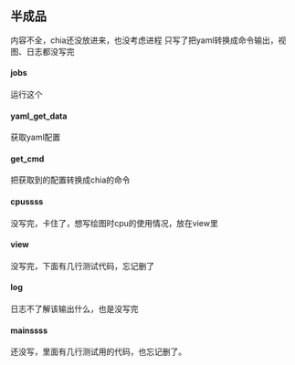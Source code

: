## 半成品

内容不全，chia还没放进来，也没考虑进程
只写了把yaml转换成命令输出，视图、日志都没写完<br>

#### jobs<br>

运行这个<br>

#### yaml_get_data<br>

获取yaml配置<br>

#### get_cmd<br>

把获取到的配置转换成chia的命令<br>

#### cpussss<br>

没写完，卡住了，想写绘图时cpu的使用情况，放在view里<br>

#### view<br>

没写完，下面有几行测试代码，忘记删了<br>

#### log<br>

日志不了解该输出什么，也是没写完<br>

#### mainssss<br>

还没写，里面有几行测试用的代码，也忘记删了。<br>
